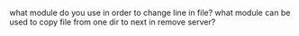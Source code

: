 what module do you use in order to change line in file?
what module can be used to copy file from one dir to next in remove server?
